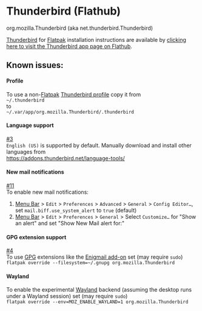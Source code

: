 # Thunderbird (Flathub)
org.mozilla.Thunderbird (aka net.thunderbird.Thunderbird)

[Thunderbird](https://www.thunderbird.net/) for [Flatpak](https://flatpak.org/) installation instructions are available by [clicking here to visit the Thunderbird app page on Flathub](https://flathub.org/apps/details/org.mozilla.Thunderbird).

## Known issues:

#### Profile
To use a non-[Flatpak](https://flatpak.org/) [Thunderbird profile](https://support.mozilla.org/kb/profiles-where-thunderbird-stores-user-data) copy it from<br>
`~/.thunderbird`<br>
to<br>
`~/.var/app/org.mozilla.Thunderbird/.thunderbird`

#### Language support
[#3](https://github.com/flathub/org.mozilla.Thunderbird/issues/3)<br>
`English (US)` is supported by default. Manually download and install other languages from<br>
https://addons.thunderbird.net/language-tools/

#### New mail notifications
[#11](https://github.com/flathub/org.mozilla.Thunderbird/issues/11#issuecomment-531987872)<br>
To enable new mail notifications:<br>
1. [Menu Bar](https://support.mozilla.org/kb/display-thunderbird-menus-and-toolbar) > `Edit` > `Preferences` > `Advanced` > `General` > `Config Editor…`, set `mail.biff.use_system_alert` to `true` (default)<br>
1. [Menu Bar](https://support.mozilla.org/kb/display-thunderbird-menus-and-toolbar) > `Edit` > `Preferences` > `General` > Select `Customize…` for "Show an alert" and set "Show New Mail alert for:"

#### GPG extension support
[#4](https://github.com/flathub/org.mozilla.Thunderbird/issues/4)<br>
To use [GPG](https://gnupg.org/) extensions like the [Enigmail add-on](https://addons.thunderbird.net/addon/enigmail/) set (may require `sudo`)<br>
`flatpak override --filesystem=~/.gnupg org.mozilla.Thunderbird`

#### Wayland
To enable the experimental [Wayland](https://wayland.freedesktop.org/) backend (assuming the desktop runs under a Wayland session) set  (may require `sudo`)<br>
`flatpak override --env=MOZ_ENABLE_WAYLAND=1 org.mozilla.Thunderbird`
